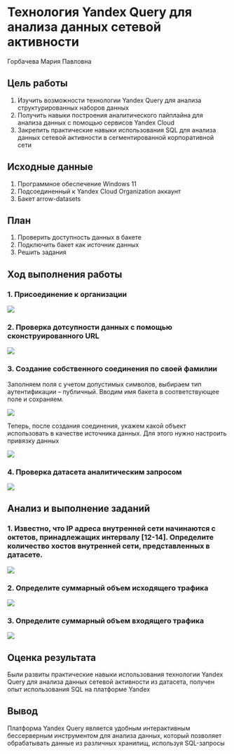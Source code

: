 # Технология Yandex Query для анализа данных сетевой активности
Горбачева Мария Павловна

## Цель работы

1.  Изучить возможности технологии Yandex Query для анализа
    структурированных наборов данных
2.  Получить навыки построения аналитического пайплайна для анализа
    данных с помощью сервисов Yandex Cloud
3.  Закрепить практические навыки использования SQL для анализа данных
    сетевой активности в сегментированной корпоративной сети

## Исходные данные

1.  Программное обеспечение Windows 11
2.  Подсоединенный к Yandex Cloud Organization аккаунт
3.  Бакет arrow-datasets

## План

1.  Проверить доступность данных в бакете
2.  Подключить бакет как источник данных
3.  Решить задания

## Ход выполнения работы

### 1. Присоединение к организации

![](img/1.png)

### 2. Проверка дотсупности данных с помощью сконструированного URL

![](img/2.png)

### 3. Cоздание собственного соединения по своей фамилии

Заполняем поля с учетом допустимых символов, выбираем тип аутентификации
– публичный. Вводим имя бакета в соответствующее поле и сохраняем.

![](img/3.png)

Теперь, после создания соединения, укажем какой объект использовать в
качестве источника данных. Для этого нужно настроить привязку данных

![](img/4.png)

### 4. Проверка датасета аналитическим запросом

![](img/5.png)

## Анализ и выполнение заданий

### 1. Известно, что IP адреса внутренней сети начинаются с октетов, принадлежащих интервалу \[12-14\]. Определите количество хостов внутренней сети, представленных в датасете.

![](img/6.png)

### 2. Определите суммарный объем исходящего трафика

![](img/7.png)

### 3. Определите суммарный объем входящего трафика

![](img/8.png)

## Оценка результата

Были развиты практические навыки использования технологии Yandex Query
для анализа данных сетевой активности из датасета, получен опыт
использования SQL на платформе Yandex

## Вывод

Платформа Yandex Query является удобным интерактивным бессерверным
инструментом для анализа данных, который позволяет обрабатывать данные
из различных хранилищ, используя SQL-запросы
